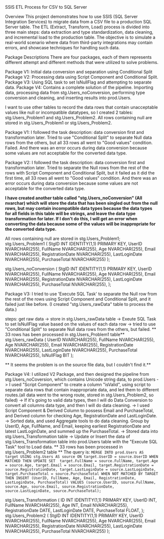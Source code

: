 SSIS ETL Process for CSV to SQL Server


Overview
This project demonstrates how to use SSIS (SQL Server Integration Services) to migrate data from a CSV file to a production SQL Server table. The ETL (Extract, Transform, Load) process is divided into three main steps: data extraction and type standardization, data cleaning, and incremental load to the production table. The objective is to simulate a real-world scenario where data from third-party integrations may contain errors, and showcase techniques for handling such data.


Package Descriptions
There are four packages, each of them represents different attempt and different methods that were utilized to solve problems.

Package V1: Initial data conversion and separation using Conditional Split
Package V2: Processing data using Script Component and Conditional Split.
Package V3: Using SQL task to set IsNullFlag and attempting to separate data.
Package V4: Contains a complete solution of the pipeline. Importing data, processing data from stg.Users_noConversion, performing type conversion and cleaning, and inserting results into prod.Users.

I want to use other tables to record the data rows that contain unacceptable values like null or incompatible datatypes, so I created 2 tables: stg.Users_Problem1 and stg.Users_Problem2.
All rows containing null are stored in stg.Users_Problem1 or stg.Users_Problem2.

Package V1:
 I followed the task description: data conversion first and transformation later.
 Tried to use "Conditional Split" to separate Null data rows from the others, but all 33 rows all went to "Good values" condition. Failed.
 And there was an error occurs during data conversion because some values are not acceptable for the converted data type.


Package V2:
 I followed the task description: data conversion first and transformation later.
 Tried to separate the Null rows from the rest of the rows with Script Component and Conditional Split, but it failed as it did the first time, all 33 rows all went to "Good values" condition.
 And there was an error occurs during data conversion because some values are not acceptable for the converted data type.


**I have created another table called "stg.Users_noConversion" (All nvarchar) which will store the data that has been singled out from the null rows, but may contain incompatible data types because the data types for all fields in this table will be strings, and leave the data type transformation for later. If I don't do this, I will get an error when converting the data because some of the values will be inappropriate for the converted data type.**

All rows containing null are stored in stg.Users_Problem1;
stg.Users_Problem1 (
        StgID INT IDENTITY(1,1) PRIMARY KEY,
        UserID NVARCHAR(255),
        FullName NVARCHAR(255),
        Age NVARCHAR(255),
        Email NVARCHAR(255),
        RegistrationDate NVARCHAR(255),
        LastLoginDate NVARCHAR(255),
        PurchaseTotal NVARCHAR(255)
    );

stg.Users_noConversion (
        StgID INT IDENTITY(1,1) PRIMARY KEY,
        UserID  NVARCHAR(255),
        FullName NVARCHAR(255),
        Age NVARCHAR(255),
        Email NVARCHAR(255),
        RegistrationDate NVARCHAR(255),
        LastLoginDate NVARCHAR(255),
        PurchaseTotal NVARCHAR(255),
    );


Package V3:
I tried to use 'Execute SQL Task' to separate the Null row from the rest of the rows using Script Component and Conditional Split, and it failed just like before. (I created "stg.Users_rawData" table to process the data.)

steps: get raw data -> 
store in stg.Users_rawData table -> 
Exeute SQL Task to set IsNullFlag value based on the values of each data row -> 
tried to use "Conditional Split" to separate Null data rows from the others, but failed.
** 33 rows has been processed in stg.Users_Problem1 table**
stg.Users_rawData (
        UserID  NVARCHAR(255),
        FullName NVARCHAR(255),
        Age NVARCHAR(255),
        Email NVARCHAR(255),
        RegistrationDate NVARCHAR(255),
        LastLoginDate NVARCHAR(255),
        PurchaseTotal NVARCHAR(255),
	IsNullFlag BIT
    );


** It seems the problem is on the source file data, but I couldn't find it.**


Package V4:
I utilized V2 Package, and then designed the pipeline from stg.Users_noCoversion, which contains Unicode string data, to prod.Users ->
I used "Script Component" to create a column "isValid", using script to separate data rows that contain inappropriate data, and led them to different routes.(all data went to the wrong route, stored in stg.Users_Problem2, so failed) ->
If it's going to valid data types, then I will do Data Conversion to convert all columns data type, and then I will do data cleaning. ->
I used Script Component & Derived Column to possess Email and PurchaseTotal, and Derived column for checking Age, RegistrationDate and LastLoginDate. ->
Sorted data, and used Aggregate tools to do data cleaning. Group by UserID, Age, FullName, and Email, keeping earliest RegistrationDate and latest LastLoginDate, and summed up the PurchaseTotal. ->
Stored data into stg.Users_Transformation table ->
Update or Insert the data of stg.Users_Transformation table into prod.Users table with the "Execute SQL Task" tool to Load data. 
** 33 rows has been processed in stg.Users_Problem2 table **
The query is:
`MERGE INTO prod.Users AS target
USING stg.Users AS source
ON target.UserID = source.UserID
WHEN MATCHED THEN
    UPDATE SET 
        target.FullName = source.FullName,
        target.Age = source.Age,
        target.Email = source.Email,
        target.RegistrationDate = source.RegistrationDate,
        target.LastLoginDate = source.LastLoginDate,
        target.PurchaseTotal = source.PurchaseTotal
WHEN NOT MATCHED BY TARGET THEN
    INSERT (UserID, FullName, Age, Email, RegistrationDate, LastLoginDate, PurchaseTotal)
    VALUES (source.UserID, source.FullName, source.Age, source.Email, source.RegistrationDate, source.LastLoginDate, source.PurchaseTotal);`


stg.Users_Transformation (
        ID INT IDENTITY(1,1) PRIMARY KEY,
        UserID INT,
        FullName NVARCHAR(255),
        Age INT,
        Email NVARCHAR(255),
        RegistrationDate DATE,
        LastLoginDate DATE,
        PurchaseTotal FLOAT,
    );
stg.Users_Problem2 (
        StgID INT IDENTITY(1,1) PRIMARY KEY,
        UserID NVARCHAR(255),
        FullName NVARCHAR(255),
        Age NVARCHAR(255),
        Email NVARCHAR(255),
        RegistrationDate NVARCHAR(255),
        LastLoginDate NVARCHAR(255),
        PurchaseTotal NVARCHAR(255)
    );







